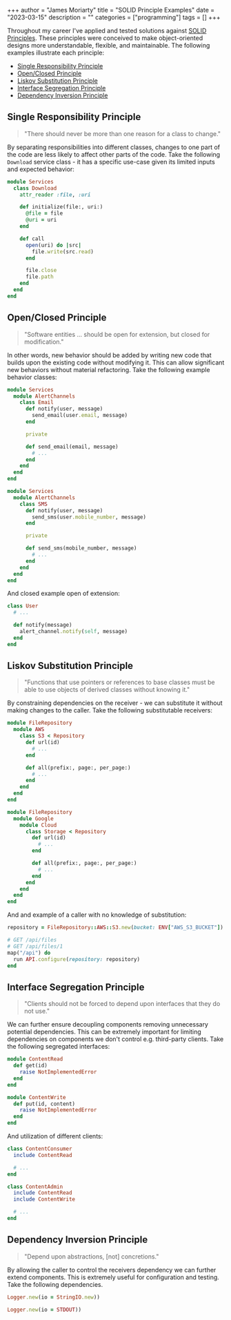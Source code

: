 +++
author = "James Moriarty"
title = "SOLID Principle Examples"
date = "2023-03-15"
description = ""
categories = ["programming"]
tags = []
+++

Throughout my career I've applied and tested solutions against [SOLID Principles](https://en.wikipedia.org/wiki/SOLID). These principles were conceived to make object-oriented designs more understandable, flexible, and maintainable. The following examples illustrate each principle:

- [Single Responsibility Principle](#single-responsibility-principle)
- [Open/Closed Principle](#openclosed-principle)
- [Liskov Substitution Principle](#liskov-substitution-principle)
- [Interface Segregation Principle](#interface-segregation-principle)
- [Dependency Inversion Principle](#dependency-inversion-principle)

## Single Responsibility Principle

> "There should never be more than one reason for a class to change."

By separating responsibilities into different classes, changes to one part of the code are less likely to affect other parts of the code. Take the following `Download` service class - it has a specific use-case given its limited inputs and expected behavior:

```ruby
module Services
  class Download
    attr_reader :file, :uri

    def initialize(file:, uri:)
      @file = file
      @uri = uri
    end

    def call
      open(uri) do |src|
        file.write(src.read)
      end

      file.close
      file.path
    end
  end
end
```

## Open/Closed Principle

> "Software entities ... should be open for extension, but closed for modification."

In other words, new behavior should be added by writing new code that builds upon the existing code without modifying it. This can allow significant new behaviors without material refactoring. Take the following example behavior classes:

```ruby
module Services
  module AlertChannels
    class Email
      def notify(user, message)
        send_email(user.email, message)
      end

      private

      def send_email(email, message)
        # ...
      end
    end
  end
end
```

```ruby
module Services
  module AlertChannels
    class SMS
      def notify(user, message)
        send_sms(user.mobile_number, message)
      end

      private

      def send_sms(mobile_number, message)
        # ...
      end
    end
  end
end
```

And closed example open of extension:

```ruby
class User
  # ...

  def notify(message)
    alert_channel.notify(self, message)
  end
end
```

## Liskov Substitution Principle

> "Functions that use pointers or references to base classes must be able to use objects of derived classes without knowing it."

By constraining dependencies on the receiver - we can substitute it without making changes to the caller. Take the following substitutable receivers:

```ruby
module FileRepository
  module AWS
    class S3 < Repository
      def url(id)
        # ...
      end

      def all(prefix:, page:, per_page:)
        # ...
      end
    end
  end
end
```

```ruby
module FileRepository
  module Google
    module Cloud
      class Storage < Repository
        def url(id)
          # ...
        end

        def all(prefix:, page:, per_page:)
          # ...
        end
      end
    end
  end
end
```

And and example of a caller with no knowledge of substitution:

```ruby
repository = FileRepository::AWS::S3.new(bucket: ENV["AWS_S3_BUCKET"])

# GET /api/files
# GET /api/files/1
map("/api") do
  run API.configure(repository: repository)
end
```

## Interface Segregation Principle

> "Clients should not be forced to depend upon interfaces that they do not use."

We can further ensure decoupling components removing unnecessary potential dependencies. This can be extremely important for limiting dependencies on components we don't control e.g. third-party clients. Take the following segregated interfaces:

```ruby
module ContentRead
  def get(id)
    raise NotImplementedError
  end
end
```

```ruby
module ContentWrite
  def put(id, content)
    raise NotImplementedError
  end
end
```

And utilization of different clients:

```ruby
class ContentConsumer
  include ContentRead

  # ...
end
```

```ruby
class ContentAdmin
  include ContentRead
  include ContentWrite

  # ...
end
```

## Dependency Inversion Principle

> "Depend upon abstractions, [not] concretions."

By allowing the caller to control the receivers dependency we can further extend components. This is extremely useful for configuration and testing. Take the following dependencies.

```ruby
Logger.new(io = StringIO.new))
```

```ruby
Logger.new(io = STDOUT))
```
